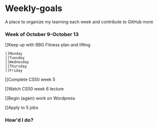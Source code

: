 # Weekly-goals
A place to organize my learning each week and contribute to GitHub more

### Week of October 9-October 13

[]Keep up with BBG Fitness plan and lifting

    []Monday
    []Tuesday
    []Wednesday
    []Thursday
    []Friday

[]Complete CS50 week 5

[]Watch CS50 week 6 lecture

[]Begin (again) work on Wordpress

[]Apply to 5 jobs

### How'd I do?


